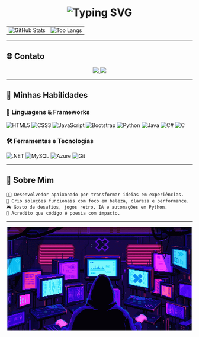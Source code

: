 <!-- README por Davi 💜 com visual animado e layout profissional -->

<h1 align="center">
  <img src="https://readme-typing-svg.herokuapp.com?font=Cambria&weight=500&size=31&duration=1000&pause=1000&color=8E00FF&width=435&lines=Hello+Everyone+%F0%9F%91%8B;Eu+sou+Davi;%C3%89+um+prazer+te-lo(a)+por+aqui!" alt="Typing SVG" />
</h1>

<table align="center">
  <tr>
    <td>
      <img src="https://github-readme-stats.vercel.app/api?username=DaviHuene&show_icons=true&hide=contribs,prs&cache_seconds=86400&theme=midnight-purple" alt="GitHub Stats" height="180">
    </td>
    <td>
      <img src="https://github-readme-stats.vercel.app/api/top-langs/?username=DaviHuene&layout=compact&langs_count=8&theme=midnight-purple" alt="Top Langs" height="180">
    </td>
  </tr>
</table>

---

## 🌐 Contato

<p align="center">
  <a href="https://www.linkedin.com/in/davi-ângelo-martins-paes-huene/" target="_blank">
    <img src="https://img.shields.io/badge/LinkedIn-4B0082?style=for-the-badge&logo=linkedin&logoColor=white"/>
  </a>
  <a href="mailto:Daviangelohuene2021@gmail.com">
    <img src="https://img.shields.io/badge/Gmail-4B0082?style=for-the-badge&logo=gmail&logoColor=white"/>
  </a>
</p>

---

## 🚀 Minhas Habilidades

### 🧠 Linguagens & Frameworks
![HTML5](https://img.shields.io/badge/HTML5-4B0082?style=for-the-badge&logo=html5&logoColor=white)
![CSS3](https://img.shields.io/badge/CSS3-4B0082?style=for-the-badge&logo=css3&logoColor=white)
![JavaScript](https://img.shields.io/badge/JavaScript-4B0082?style=for-the-badge&logo=javascript&logoColor=white)
![Bootstrap](https://img.shields.io/badge/Bootstrap-4B0082?style=for-the-badge&logo=bootstrap&logoColor=white)
![Python](https://img.shields.io/badge/Python-4B0082?style=for-the-badge&logo=python&logoColor=white)
![Java](https://img.shields.io/badge/Java-4B0082?style=for-the-badge&logo=openjdk&logoColor=white)
![C#](https://img.shields.io/badge/C%23-4B0082?style=for-the-badge&logo=csharp&logoColor=white)
![C](https://img.shields.io/badge/C-4B0082?style=for-the-badge&logo=c&logoColor=white)


### 🛠️ Ferramentas e Tecnologias
![.NET](https://img.shields.io/badge/.NET-4B0082?style=for-the-badge&logo=dotnet&logoColor=white)
![MySQL](https://img.shields.io/badge/MySQL-4B0082?style=for-the-badge&logo=mysql&logoColor=white)
![Azure](https://img.shields.io/badge/Azure-4B0082?style=for-the-badge&logo=microsoft-azure&logoColor=white)
![Git](https://img.shields.io/badge/GIT-4B0082?style=for-the-badge&logo=git&logoColor=white)




---

## 🧠 Sobre Mim

```txt
🧑‍💻 Desenvolvedor apaixonado por transformar ideias em experiências.
🎯 Crio soluções funcionais com foco em beleza, clareza e performance.
🎮 Gosto de desafios, jogos retro, IA e automações em Python.
💜 Acredito que código é poesia com impacto.
```

---

<p align="center">
  <img src="pixels-neon.gif" height="280" alt="Coding Animation">
</p>
</table>
